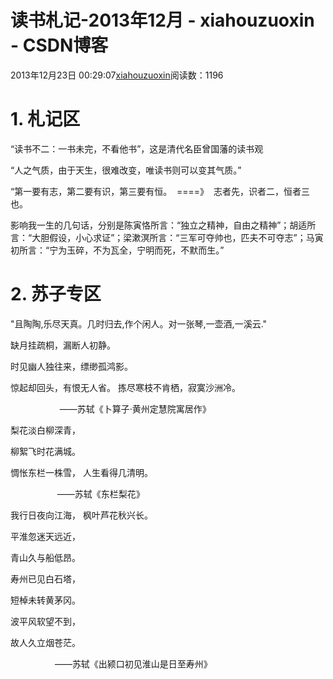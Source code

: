 # 读书札记-2013年12月 - xiahouzuoxin - CSDN博客





2013年12月23日 00:29:07[xiahouzuoxin](https://me.csdn.net/xiahouzuoxin)阅读数：1196








# 1. 札记区




“读书不二：一书未完，不看他书”，这是清代名臣曾国藩的读书观




“人之气质，由于天生，很难改变，唯读书则可以变其气质。”



“第一要有志，第二要有识，第三要有恒。  ====》  志者先，识者二，恒者三也。



影响我一生的几句话，分别是陈寅恪所言：“独立之精神，自由之精神”；胡适所言：“大胆假设，小心求证”；梁漱溟所言：“三军可夺帅也，匹夫不可夺志”；马寅初所言：“宁为玉碎，不为瓦全，宁明而死，不默而生。” 






# 2. 苏子专区






"且陶陶,乐尽天真。几时归去,作个闲人。对一张琴,一壶酒,一溪云."





缺月挂疏桐，漏断人初静。

时见幽人独往来，缥缈孤鸿影。

惊起却回头，有恨无人省。
拣尽寒枝不肯栖，寂寞沙洲冷。

                    ——苏轼《卜算子·黄州定慧院寓居作》





梨花淡白柳深青，

柳絮飞时花满城。

惆怅东栏一株雪，
人生看得几清明。

                   ——苏轼《东栏梨花》





我行日夜向江海，
枫叶芦花秋兴长。

平淮忽迷天远近，

青山久与船低昂。

寿州已见白石塔，

短棹未转黄茅冈。

波平风软望不到，

故人久立烟苍茫。

                  ——苏轼《出颍口初见淮山是日至寿州》




